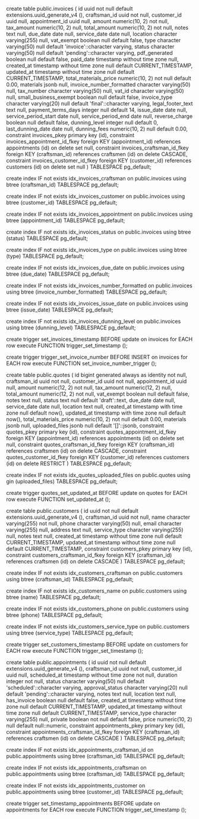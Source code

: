 create table public.invoices (
  id uuid not null default extensions.uuid_generate_v4 (),
  craftsman_id uuid not null,
  customer_id uuid null,
  appointment_id uuid null,
  amount numeric(10, 2) not null,
  tax_amount numeric(10, 2) null,
  total_amount numeric(10, 2) not null,
  notes text null,
  due_date date null,
  service_date date null,
  location character varying(255) null,
  vat_exempt boolean null default false,
  type character varying(50) null default 'invoice'::character varying,
  status character varying(50) null default 'pending'::character varying,
  pdf_generated boolean null default false,
  paid_date timestamp without time zone null,
  created_at timestamp without time zone null default CURRENT_TIMESTAMP,
  updated_at timestamp without time zone null default CURRENT_TIMESTAMP,
  total_materials_price numeric(10, 2) not null default 0.00,
  materials jsonb null,
  invoice_number_formatted character varying(50) null,
  tax_number character varying(50) null,
  vat_id character varying(50) null,
  small_business_exempt boolean null default false,
  invoice_type character varying(20) null default 'final'::character varying,
  legal_footer_text text null,
  payment_terms_days integer null default 14,
  issue_date date null,
  service_period_start date null,
  service_period_end date null,
  reverse_charge boolean null default false,
  dunning_level integer null default 0,
  last_dunning_date date null,
  dunning_fees numeric(10, 2) null default 0.00,
  constraint invoices_pkey primary key (id),
  constraint invoices_appointment_id_fkey foreign KEY (appointment_id) references appointments (id) on delete set null,
  constraint invoices_craftsman_id_fkey foreign KEY (craftsman_id) references craftsmen (id) on delete CASCADE,
  constraint invoices_customer_id_fkey foreign KEY (customer_id) references customers (id) on delete set null
) TABLESPACE pg_default;

create index IF not exists idx_invoices_craftsman on public.invoices using btree (craftsman_id) TABLESPACE pg_default;

create index IF not exists idx_invoices_customer on public.invoices using btree (customer_id) TABLESPACE pg_default;

create index IF not exists idx_invoices_appointment on public.invoices using btree (appointment_id) TABLESPACE pg_default;

create index IF not exists idx_invoices_status on public.invoices using btree (status) TABLESPACE pg_default;

create index IF not exists idx_invoices_type on public.invoices using btree (type) TABLESPACE pg_default;

create index IF not exists idx_invoices_due_date on public.invoices using btree (due_date) TABLESPACE pg_default;

create index IF not exists idx_invoices_number_formatted on public.invoices using btree (invoice_number_formatted) TABLESPACE pg_default;

create index IF not exists idx_invoices_issue_date on public.invoices using btree (issue_date) TABLESPACE pg_default;

create index IF not exists idx_invoices_dunning_level on public.invoices using btree (dunning_level) TABLESPACE pg_default;

create trigger set_invoices_timestamp BEFORE
update on invoices for EACH row
execute FUNCTION trigger_set_timestamp ();

create trigger trigger_set_invoice_number BEFORE INSERT on invoices for EACH row
execute FUNCTION set_invoice_number_trigger ();


create table public.quotes (
  id bigint generated always as identity not null,
  craftsman_id uuid not null,
  customer_id uuid not null,
  appointment_id uuid null,
  amount numeric(12, 2) not null,
  tax_amount numeric(12, 2) null,
  total_amount numeric(12, 2) not null,
  vat_exempt boolean null default false,
  notes text null,
  status text null default 'draft'::text,
  due_date date null,
  service_date date null,
  location text null,
  created_at timestamp with time zone null default now(),
  updated_at timestamp with time zone null default now(),
  total_materials_price numeric(10, 2) not null default 0.00,
  materials jsonb null,
  uploaded_files jsonb null default '[]'::jsonb,
  constraint quotes_pkey primary key (id),
  constraint quotes_appointment_id_fkey foreign KEY (appointment_id) references appointments (id) on delete set null,
  constraint quotes_craftsman_id_fkey foreign KEY (craftsman_id) references craftsmen (id) on delete CASCADE,
  constraint quotes_customer_id_fkey foreign KEY (customer_id) references customers (id) on delete RESTRICT
) TABLESPACE pg_default;

create index IF not exists idx_quotes_uploaded_files on public.quotes using gin (uploaded_files) TABLESPACE pg_default;

create trigger quotes_set_updated_at BEFORE
update on quotes for EACH row
execute FUNCTION set_updated_at ();

create table public.customers (
  id uuid not null default extensions.uuid_generate_v4 (),
  craftsman_id uuid not null,
  name character varying(255) not null,
  phone character varying(50) null,
  email character varying(255) null,
  address text null,
  service_type character varying(255) null,
  notes text null,
  created_at timestamp without time zone null default CURRENT_TIMESTAMP,
  updated_at timestamp without time zone null default CURRENT_TIMESTAMP,
  constraint customers_pkey primary key (id),
  constraint customers_craftsman_id_fkey foreign KEY (craftsman_id) references craftsmen (id) on delete CASCADE
) TABLESPACE pg_default;

create index IF not exists idx_customers_craftsman on public.customers using btree (craftsman_id) TABLESPACE pg_default;

create index IF not exists idx_customers_name on public.customers using btree (name) TABLESPACE pg_default;

create index IF not exists idx_customers_phone on public.customers using btree (phone) TABLESPACE pg_default;

create index IF not exists idx_customers_service_type on public.customers using btree (service_type) TABLESPACE pg_default;

create trigger set_customers_timestamp BEFORE
update on customers for EACH row
execute FUNCTION trigger_set_timestamp ();

create table public.appointments (
  id uuid not null default extensions.uuid_generate_v4 (),
  craftsman_id uuid not null,
  customer_id uuid null,
  scheduled_at timestamp without time zone not null,
  duration integer not null,
  status character varying(50) null default 'scheduled'::character varying,
  approval_status character varying(20) null default 'pending'::character varying,
  notes text null,
  location text null,
  has_invoice boolean null default false,
  created_at timestamp without time zone null default CURRENT_TIMESTAMP,
  updated_at timestamp without time zone null default CURRENT_TIMESTAMP,
  service_type character varying(255) null,
  private boolean not null default false,
  price numeric(10, 2) null default null::numeric,
  constraint appointments_pkey primary key (id),
  constraint appointments_craftsman_id_fkey foreign KEY (craftsman_id) references craftsmen (id) on delete CASCADE
) TABLESPACE pg_default;

create index IF not exists idx_appointments_craftsman_id on public.appointments using btree (craftsman_id) TABLESPACE pg_default;

create index IF not exists idx_appointments_craftsman on public.appointments using btree (craftsman_id) TABLESPACE pg_default;

create index IF not exists idx_appointments_customer on public.appointments using btree (customer_id) TABLESPACE pg_default;

create trigger set_timestamp_appointments BEFORE
update on appointments for EACH row
execute FUNCTION trigger_set_timestamp ();